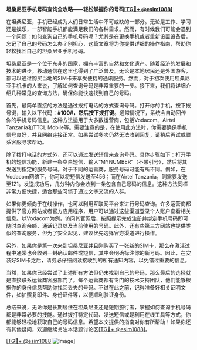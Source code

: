 **坦桑尼亚手机号码查询全攻略——轻松掌握你的号码[[TG💪+ @esim1088](https://t.me/s/esim1088)]**

在坦桑尼亚，手机已经成为人们日常生活中不可或缺的一部分。无论是工作、学习还是娱乐，一部智能手机都能满足我们的各种需求。然而，有时候我们可能会遇到一个问题：如何查询自己的手机号码呢？尤其是在更换手机或者重新设置设备后，忘记了自己的号码怎么办？别担心，这篇文章将为你提供详细的操作指南，帮助你轻松找回自己的坦桑尼亚手机号码。

坦桑尼亚是一个位于东非的国家，拥有丰富的自然和文化遗产。随着经济的发展和技术的进步，移动通信在这里也得到了广泛普及。无论是本地居民还是外国游客，都可以通过购买当地的SIM卡来享受便捷的通讯服务。然而，对于初次使用坦桑尼亚手机卡的人来说，了解如何查询号码是非常重要的一步。接下来，我们将详细介绍几种常见的查询方法，确保你能快速找到自己的号码。

首先，最简单直接的方法是通过拨打电话的方式查询号码。打开你的手机，按下拨号键，输入以下代码：**#100#，然后按下拨打键**。通常情况下，系统会自动回传你的手机号码信息。这种方法适用于大多数运营商，包括Vodacom、Airtel Tanzania和TTCL Mobile等。需要注意的是，在使用此方法时，你需要确保手机信号良好，并且网络连接正常。如果尝试多次仍然无法收到回复，请稍后再试或联系客服寻求帮助。

除了拨打电话的方式外，还可以通过发送短信来查询号码。具体步骤如下：打开手机的短信功能，新建一条空白短信，输入“MYNUMBER”（不带引号），然后将其发送到指定的服务号码。对于不同的运营商，服务号码可能有所不同。例如，在Vodacom网络下，你可以将短信发送至456；而在Airtel Tanzania，则需要发送至121。发送成功后，几分钟内你会收到一条包含自己号码的信息。这种方法同样非常方便快捷，适合那些习惯于通过文字交流的人群。

如果你更倾向于在线操作，也可以利用互联网平台来进行号码查询。许多运营商都提供了官方网站或者官方应用程序，用户可以通过这些渠道登录个人账户查看相关信息。以Vodacom为例，访问其官网后，按照提示完成注册并绑定手机号码即可随时查询余额、通话记录以及当前使用的号码。此外，还有些第三方网站也提供类似的查询服务，但为了安全起见，建议优先选择官方渠道进行操作。

另外，如果你是第一次来到坦桑尼亚并且刚购买了一张新的SIM卡，那么在激活过程中通常也会收到一封确认邮件或短信，其中会明确标注你的新号码。因此，在安装好SIM卡之后，请务必仔细阅读接收到的所有通知内容，以免错过重要的信息。

当然，如果你已经尝试了上述所有方法但仍未找到自己的号码，那么最后的选择就是直接联系运营商客服部门了。每个运营商都有专门的技术支持团队，他们能够根据你的身份信息帮助你找回丢失的号码。不过在此之前，记得准备好相关证明文件，如护照复印件、身份证件等，以便顺利验证身份。

总结来说，无论你是长期居住在坦桑尼亚还是短期旅行者，掌握如何查询手机号码都是非常必要的技能。通过拨打特定代码、发送短信或是利用在线工具等方式，你都能够轻松地获取自己的号码信息。希望本文提供的指南对你有所帮助！如果你还有其他疑问，欢迎继续关注本话题讨论区[[TG💪+ @esim1088](https://t.me/s/esim1088)]。

[[TG💪+ @esim1088](https://t.me/s/esim1088) ![Image](https://i.postimg.cc/4NQfJmqS/Snipaste-2025-05-13-00-14-12.png)]
